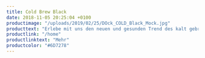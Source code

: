 ```yaml
---
title: Cold Brew Black
date: 2018-11-05 20:25:04 +0100
productimage: "/uploads/2019/02/25/DOck_COLD_Black_Mock.jpg"
producttext: "Erlebe mit uns den neuen und gesunden Trend des kalt gebrühten Kaffee’s aus der Dose. Purer Kaffeegenuss mit einer einzigartigen Crema ohne schädlichen Inhaltsstoffen."
productlink: "/home"
productlinktext: "Mehr"
productcolor: "#6D7278"
---
```

